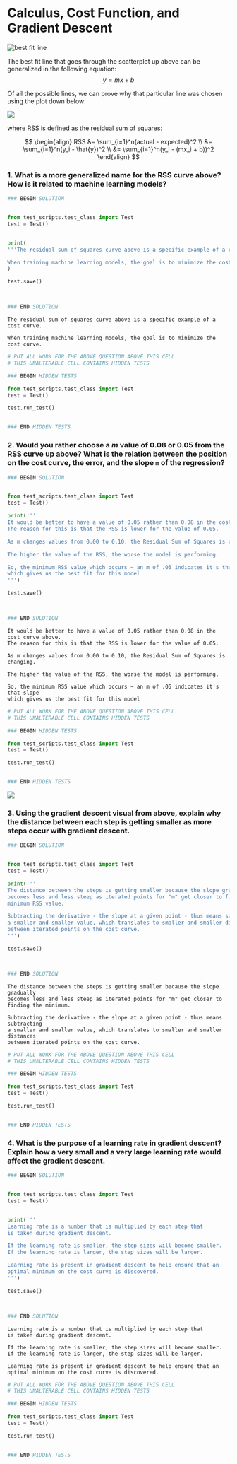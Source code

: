 # Calculus, Cost Function, and Gradient Descent

![best fit line](visuals/best_fit_line.png)

The best fit line that goes through the scatterplot up above can be generalized in the following equation: $$y = mx + b$$



Of all the possible lines, we can prove why that particular line was chosen using the plot down below:

![](visuals/cost_curve.png)

where RSS is defined as the residual sum of squares:

$$ 
\begin{align}
RSS &= \sum_{i=1}^n(actual - expected)^2 \\
&= \sum_{i=1}^n(y_i - \hat{y})^2 \\
&= \sum_{i=1}^n(y_i - (mx_i + b))^2
\end{align}
$$ 

### 1. What is a more generalized name for the RSS curve above? How is it related to machine learning models?


```python
### BEGIN SOLUTION


from test_scripts.test_class import Test
test = Test()


print(
'''The residual sum of squares curve above is a specific example of a cost curve. 

When training machine learning models, the goal is to minimize the cost curve.'''
)

test.save()



### END SOLUTION
```

    The residual sum of squares curve above is a specific example of a cost curve. 
    
    When training machine learning models, the goal is to minimize the cost curve.



```python
# PUT ALL WORK FOR THE ABOVE QUESTION ABOVE THIS CELL
# THIS UNALTERABLE CELL CONTAINS HIDDEN TESTS

### BEGIN HIDDEN TESTS

from test_scripts.test_class import Test
test = Test()

test.run_test()


### END HIDDEN TESTS
```

### 2. Would you rather choose a $m$ value of 0.08 or 0.05 from the RSS curve up above?   What is the relation between the position on the cost curve, the error, and the slope `m` of the regression?


```python
### BEGIN SOLUTION


from test_scripts.test_class import Test
test = Test()

print('''
It would be better to have a value of 0.05 rather than 0.08 in the cost curve above. 
The reason for this is that the RSS is lower for the value of 0.05. 

As m changes values from 0.00 to 0.10, the Residual Sum of Squares is changing.

The higher the value of the RSS, the worse the model is performing.

So, the minimum RSS value which occurs ~ an m of .05 indicates it's that slope
which gives us the best fit for this model
''')

test.save()



### END SOLUTION
```

    
    It would be better to have a value of 0.05 rather than 0.08 in the cost curve above. 
    The reason for this is that the RSS is lower for the value of 0.05. 
    
    As m changes values from 0.00 to 0.10, the Residual Sum of Squares is changing.
    
    The higher the value of the RSS, the worse the model is performing.
    
    So, the minimum RSS value which occurs ~ an m of .05 indicates it's that slope
    which gives us the best fit for this model
    



```python
# PUT ALL WORK FOR THE ABOVE QUESTION ABOVE THIS CELL
# THIS UNALTERABLE CELL CONTAINS HIDDEN TESTS

### BEGIN HIDDEN TESTS

from test_scripts.test_class import Test
test = Test()

test.run_test()


### END HIDDEN TESTS
```

![](visuals/gd.png)

### 3. Using the gradient descent visual from above, explain why the distance between each step is getting smaller as more steps occur with gradient descent.


```python
### BEGIN SOLUTION


from test_scripts.test_class import Test
test = Test()

print('''
The distance between the steps is getting smaller because the slope gradually 
becomes less and less steep as iterated points for "m" get closer to finding the 
minimum RSS value.

Subtracting the derivative - the slope at a given point - thus means subtracting
a smaller and smaller value, which translates to smaller and smaller distances
between iterated points on the cost curve.  
''')

test.save()



### END SOLUTION
```

    
    The distance between the steps is getting smaller because the slope gradually 
    becomes less and less steep as iterated points for "m" get closer to finding the minimum.
    
    Subtracting the derivative - the slope at a given point - thus means subtracting
    a smaller and smaller value, which translates to smaller and smaller distances
    between iterated points on the cost curve.  
    



```python
# PUT ALL WORK FOR THE ABOVE QUESTION ABOVE THIS CELL
# THIS UNALTERABLE CELL CONTAINS HIDDEN TESTS

### BEGIN HIDDEN TESTS

from test_scripts.test_class import Test
test = Test()

test.run_test()


### END HIDDEN TESTS
```

### 4. What is the purpose of a learning rate in gradient descent? Explain how a very small and a very large learning rate would affect the gradient descent.


```python
### BEGIN SOLUTION


from test_scripts.test_class import Test
test = Test()


print('''
Learning rate is a number that is multiplied by each step that 
is taken during gradient descent. 

If the learning rate is smaller, the step sizes will become smaller. 
If the learning rate is larger, the step sizes will be larger. 

Learning rate is present in gradient descent to help ensure that an 
optimal minimum on the cost curve is discovered.
''')

test.save()



### END SOLUTION
```

    
    Learning rate is a number that is multiplied by each step that 
    is taken during gradient descent. 
    
    If the learning rate is smaller, the step sizes will become smaller. 
    If the learning rate is larger, the step sizes will be larger. 
    
    Learning rate is present in gradient descent to help ensure that an 
    optimal minimum on the cost curve is discovered.
    



```python
# PUT ALL WORK FOR THE ABOVE QUESTION ABOVE THIS CELL
# THIS UNALTERABLE CELL CONTAINS HIDDEN TESTS

### BEGIN HIDDEN TESTS

from test_scripts.test_class import Test
test = Test()

test.run_test()


### END HIDDEN TESTS
```

